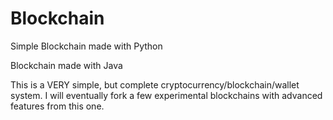 # Blockchain

Simple Blockchain made with Python

Blockchain made with Java


This is a VERY simple, but complete cryptocurrency/blockchain/wallet system. I will eventually fork a few experimental blockchains with advanced features from this one.


